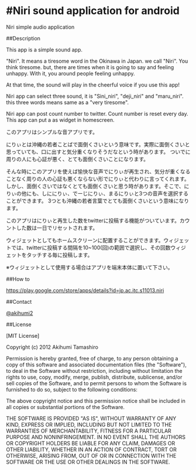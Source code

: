#Niri sound application for android
================
Niri simple audio application

##Description

This app is a simple sound app.

"Niri". It means a tiresome word in the Okinawa in Japan. we call "Niri".
You think tiresome. but, there are times when it is going to say and feeling unhappy. With it, you around people feeling unhappy.

At that time, the sound will play in the cheerful voice if you use this app!

Niri app can select three sound, it is "Sini_niri", "deji_niri" and "maru_niri". this three words means same as a "very tiresome".

Niri app can post count number to twitter. Count number is reset every day.
This app can put a as widget in homescreen.

このアプリはシンプルな音アプリです。

にりぃとは沖縄の若者ことばで面倒くさいという意味です。実際に面倒くさいと思っていても、口に出すと気分重くなりそうだなという時があります。
ついでに周りの人にも心証が悪く、とても面倒くさいことになります。

そんな時にこのアプリを使えば愉快な音声でにりぃが再生され、気分が重くなることなく周りの人の心証も悪くならない形でにりぃと代わりに言ってくれます。
しかし、面倒くさいではなくとても面倒くさいと思う時があります。そこで、にりぃの他にも、しににりぃ、でーじにりぃ、まるにりぃと3つの音声を選択することができます。
3つとも沖縄の若者言葉でとても面倒くさいという意味になります。

このアプリはにりぃと再生した数をtwitterに投稿する機能がついています。カウントした数は一日でリセットされます。

ウィジェットとしてもホームスクリーンに配置することができます。ウィジェットでは、twitterに投稿する間隔を10~100(回)の範囲で選択し、その回数ウィジェットをタッチする毎に投稿します。

※ウィジェットとして使用する場合はアプリを端末本体に置いて下さい。

##How to 

https://play.google.com/store/apps/details?id=jp.ac.itc.s11013.niri

##Contact

[@akihumi2](https://twitter.com/akihumi2/)

##License

[MIT License]

Copyright (c) 2012 Akihumi Tamashiro

Permission is hereby granted, free of charge, to any person obtaining a copy of this software and associated documentation files (the "Software"), to deal in the Software without restriction, including without limitation the rights to use, copy, modify, merge, publish, distribute, sublicense, and/or sell copies of the Software, and to permit persons to whom the Software is furnished to do so, subject to the following conditions:

The above copyright notice and this permission notice shall be included in all copies or substantial portions of the Software.

THE SOFTWARE IS PROVIDED "AS IS", WITHOUT WARRANTY OF ANY KIND, EXPRESS OR IMPLIED, INCLUDING BUT NOT LIMITED TO THE WARRANTIES OF MERCHANTABILITY, FITNESS FOR A PARTICULAR PURPOSE AND NONINFRINGEMENT. IN NO EVENT SHALL THE AUTHORS OR COPYRIGHT HOLDERS BE LIABLE FOR ANY CLAIM, DAMAGES OR OTHER LIABILITY, WHETHER IN AN ACTION OF CONTRACT, TORT OR OTHERWISE, ARISING FROM, OUT OF OR IN CONNECTION WITH THE SOFTWARE OR THE USE OR OTHER DEALINGS IN THE SOFTWARE.
